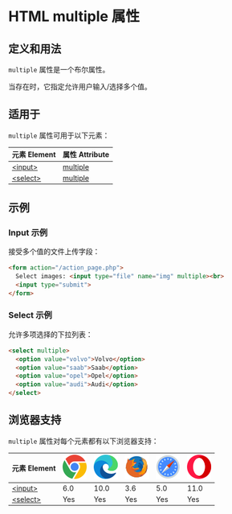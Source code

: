 HTML multiple 属性
===

## 定义和用法

`multiple` 属性是一个布尔属性。

当存在时，它指定允许用户输入/选择多个值。

## 适用于

`multiple` 属性可用于以下元素：

| 元素 Element | 属性 Attribute |
| ----- | ----- |
| [\<input>](../tags/input.md)   | [multiple](../tags/input_multiple.md)  |
| [\<select>](../tags/select.md) | [multiple](../tags/select_multiple.md) |

## 示例

### Input 示例

接受多个值的文件上传字段：

```html idoc:preview:iframe
<form action="/action_page.php">
  Select images: <input type="file" name="img" multiple><br>
  <input type="submit">
</form>
```

### Select 示例

允许多项选择的下拉列表：

```html idoc:preview:iframe
<select multiple>
  <option value="volvo">Volvo</option>
  <option value="saab">Saab</option>
  <option value="opel">Opel</option>
  <option value="audi">Audi</option>
</select>
```

## 浏览器支持

`multiple` 属性对每个元素都有以下浏览器支持：

| 元素 Element | ![chrome][1] | ![edge][2] | ![firefox][3] | ![safari][4] | ![opera][5] |
| ------- | --- | --- | --- | --- | --- |
| [\<input>](../tags/input.md)   | 6.0 | 10.0 | 3.6 | 5.0 | 11.0 |
| [\<select>](../tags/select.md) | Yes | Yes  | Yes | Yes | Yes  |

[1]: ../assets/chrome.svg
[2]: ../assets/edge.svg
[3]: ../assets/firefox.svg
[4]: ../assets/safari.svg
[5]: ../assets/opera.svg